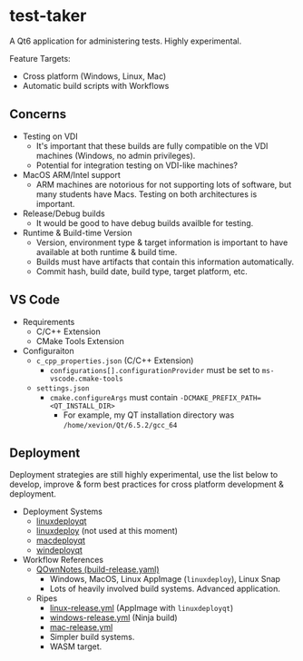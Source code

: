 # test-taker

A Qt6 application for administering tests. Highly experimental.

Feature Targets:
- Cross platform (Windows, Linux, Mac)
- Automatic build scripts with Workflows

## Concerns

- Testing on VDI
    - It's important that these builds are fully compatible on the VDI machines (Windows, no admin privileges).
    - Potential for integration testing on VDI-like machines?
- MacOS ARM/Intel support
    - ARM machines are notorious for not supporting lots of software, but many students have Macs. Testing on both architectures is important.
- Release/Debug builds
    - It would be good to have debug builds availble for testing.
- Runtime & Build-time Version
    - Version, environment type & target information is important to have available at both runtime & build time.
    - Builds must have artifacts that contain this information automatically.
    - Commit hash, build date, build type, target platform, etc.

## VS Code

- Requirements
    - C/C++ Extension
    - CMake Tools Extension
- Configuraiton
    - `c_cpp_properties.json` (C/C++ Extension)
        - `configurations[].configurationProvider` must be set to `ms-vscode.cmake-tools`
    - `settings.json`
        - `cmake.configureArgs` must contain `-DCMAKE_PREFIX_PATH=<QT_INSTALL_DIR>`
            - For example, my QT installation directory was `/home/xevion/Qt/6.5.2/gcc_64`

## Deployment

Deployment strategies are still highly experimental, use the list below to develop, improve & form best practices for cross platform development & deployment.

- Deployment Systems
    - [linuxdeployqt](https://github.com/probonopd/linuxdeployqt)
    - [linuxdeploy](https://github.com/linuxdeploy/linuxdeploy) (not used at this moment)
    - [macdeployqt](https://doc.qt.io/qt-5/macos-deployment.html#macdeploy)
    - [windeployqt](https://doc.qt.io/qt-6/windows-deployment.html)
- Workflow References
    - [QOwnNotes (build-release.yaml)](https://github.com/pbek/QOwnNotes/blob/main/.github/workflows/build-release.yml)
        - Windows, MacOS, Linux AppImage (`linuxdeploy`), Linux Snap
        - Lots of heavily involved build systems. Advanced application.
    - Ripes
        - [linux-release.yml](https://github.com/mortbopet/Ripes/blob/master/.github/workflows/linux-release.yml) (AppImage with `linuxdeployqt`)
        - [windows-release.yml](https://github.com/mortbopet/Ripes/blob/master/.github/workflows/windows-release.yml) (Ninja build)
        - [mac-release.yml](https://github.com/mortbopet/Ripes/blob/master/.github/workflows/mac-release.yml)
        - Simpler build systems.
        - WASM target.